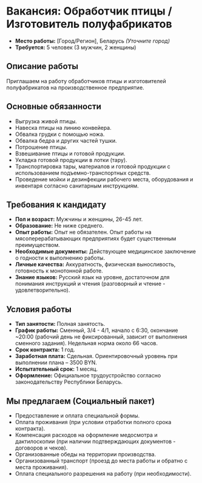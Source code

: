 # Вакансия: Обработчик птицы / Изготовитель полуфабрикатов

*   **Место работы:** [Город/Регион], Беларусь *(Уточните город)*
*   **Требуется:** 5 человек (3 мужчин, 2 женщины)

## Описание работы

Приглашаем на работу обработчиков птицы и изготовителей полуфабрикатов на производственное предприятие.

## Основные обязанности

*   Выгрузка живой птицы.
*   Навеска птицы на линию конвейера.
*   Обвалка грудки с помощью ножа.
*   Обвалка бедра и других частей тушки.
*   Потрошение птицы.
*   Взвешивание птицы и готовой продукции.
*   Укладка готовой продукции в лотки (тару).
*   Транспортировка тары, материалов и готовой продукции с использованием подъемно-транспортных средств.
*   Проведение мойки и дезинфекции рабочего места, оборудования и инвентаря согласно санитарным инструкциям.

## Требования к кандидату

*   **Пол и возраст:** Мужчины и женщины, 26-45 лет.
*   **Образование:** Не ниже среднего.
*   **Опыт работы:** Опыт не обязателен. Опыт работы на мясоперерабатывающих предприятиях будет существенным преимуществом.
*   **Необходимые документы:** Действующее медицинское заключение о годности к выполнению работы.
*   **Личные качества:** Аккуратность, физическая выносливость, готовность к монотонной работе.
*   **Знание языков:** Русский язык на уровне, достаточном для понимания инструкций и чтения (разговорный и чтение - удовлетворительно).

## Условия работы

*   **Тип занятости:** Полная занятость.
*   **График работы:** Сменный, 3/4 - 4/1, начало с 6:30, окончание ~20:00 (рабочий день не фиксированный, зависит от выполнения сменного задания). Недельная норма около 66 часов.
*   **Срок контракта:** 1 год.
*   **Заработная плата:** Сдельная. Ориентировочный уровень при выполнении плана – 3500 BYN.
*   **Испытательный срок:** 1 месяц.
*   **Оформление:** Официальное трудоустройство согласно законодательству Республики Беларусь.

## Мы предлагаем (Социальный пакет)

*   Предоставление и оплата специальной формы.
*   Оплата проживания (при условии отработки полного срока контракта).
*   Компенсация расходов на оформление медосмотра и дактилоскопии (при наличии подтверждающих документов - договоров и чеков).
*   Организованные обеды на территории производства.
*   Организованный транспорт (проезд до места работы и обратно с места проживания).
*   Оплата специального разрешения на работу (при необходимости).